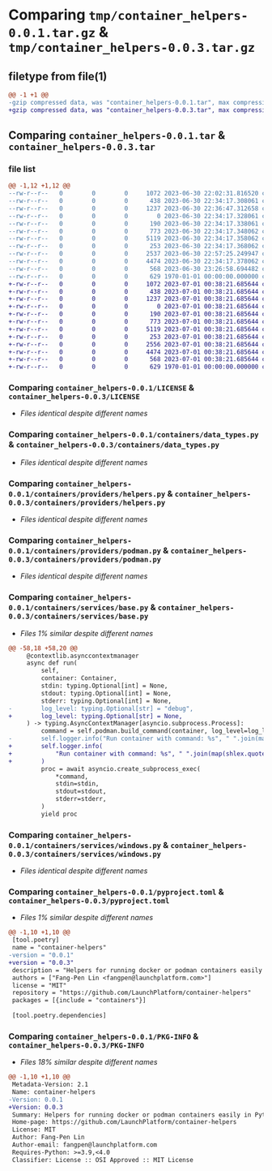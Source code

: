 # Comparing `tmp/container_helpers-0.0.1.tar.gz` & `tmp/container_helpers-0.0.3.tar.gz`

## filetype from file(1)

```diff
@@ -1 +1 @@
-gzip compressed data, was "container_helpers-0.0.1.tar", max compression
+gzip compressed data, was "container_helpers-0.0.3.tar", max compression
```

## Comparing `container_helpers-0.0.1.tar` & `container_helpers-0.0.3.tar`

### file list

```diff
@@ -1,12 +1,12 @@
--rw-r--r--   0        0        0     1072 2023-06-30 22:02:31.816520 container_helpers-0.0.1/LICENSE
--rw-r--r--   0        0        0      438 2023-06-30 22:34:17.308061 container_helpers-0.0.1/containers/__init__.py
--rw-r--r--   0        0        0     1237 2023-06-30 22:36:47.312658 container_helpers-0.0.1/containers/data_types.py
--rw-r--r--   0        0        0        0 2023-06-30 22:34:17.328061 container_helpers-0.0.1/containers/providers/__init__.py
--rw-r--r--   0        0        0      190 2023-06-30 22:34:17.338061 container_helpers-0.0.1/containers/providers/base.py
--rw-r--r--   0        0        0      773 2023-06-30 22:34:17.348062 container_helpers-0.0.1/containers/providers/helpers.py
--rw-r--r--   0        0        0     5119 2023-06-30 22:34:17.358062 container_helpers-0.0.1/containers/providers/podman.py
--rw-r--r--   0        0        0      253 2023-06-30 22:34:17.368062 container_helpers-0.0.1/containers/services/__init__.py
--rw-r--r--   0        0        0     2537 2023-06-30 22:57:25.249947 container_helpers-0.0.1/containers/services/base.py
--rw-r--r--   0        0        0     4474 2023-06-30 22:34:17.378062 container_helpers-0.0.1/containers/services/windows.py
--rw-r--r--   0        0        0      568 2023-06-30 23:26:58.694482 container_helpers-0.0.1/pyproject.toml
--rw-r--r--   0        0        0      629 1970-01-01 00:00:00.000000 container_helpers-0.0.1/PKG-INFO
+-rw-r--r--   0        0        0     1072 2023-07-01 00:38:21.685644 container_helpers-0.0.3/LICENSE
+-rw-r--r--   0        0        0      438 2023-07-01 00:38:21.685644 container_helpers-0.0.3/containers/__init__.py
+-rw-r--r--   0        0        0     1237 2023-07-01 00:38:21.685644 container_helpers-0.0.3/containers/data_types.py
+-rw-r--r--   0        0        0        0 2023-07-01 00:38:21.685644 container_helpers-0.0.3/containers/providers/__init__.py
+-rw-r--r--   0        0        0      190 2023-07-01 00:38:21.685644 container_helpers-0.0.3/containers/providers/base.py
+-rw-r--r--   0        0        0      773 2023-07-01 00:38:21.685644 container_helpers-0.0.3/containers/providers/helpers.py
+-rw-r--r--   0        0        0     5119 2023-07-01 00:38:21.685644 container_helpers-0.0.3/containers/providers/podman.py
+-rw-r--r--   0        0        0      253 2023-07-01 00:38:21.685644 container_helpers-0.0.3/containers/services/__init__.py
+-rw-r--r--   0        0        0     2556 2023-07-01 00:38:21.685644 container_helpers-0.0.3/containers/services/base.py
+-rw-r--r--   0        0        0     4474 2023-07-01 00:38:21.685644 container_helpers-0.0.3/containers/services/windows.py
+-rw-r--r--   0        0        0      568 2023-07-01 00:38:21.685644 container_helpers-0.0.3/pyproject.toml
+-rw-r--r--   0        0        0      629 1970-01-01 00:00:00.000000 container_helpers-0.0.3/PKG-INFO
```

### Comparing `container_helpers-0.0.1/LICENSE` & `container_helpers-0.0.3/LICENSE`

 * *Files identical despite different names*

### Comparing `container_helpers-0.0.1/containers/data_types.py` & `container_helpers-0.0.3/containers/data_types.py`

 * *Files identical despite different names*

### Comparing `container_helpers-0.0.1/containers/providers/helpers.py` & `container_helpers-0.0.3/containers/providers/helpers.py`

 * *Files identical despite different names*

### Comparing `container_helpers-0.0.1/containers/providers/podman.py` & `container_helpers-0.0.3/containers/providers/podman.py`

 * *Files identical despite different names*

### Comparing `container_helpers-0.0.1/containers/services/base.py` & `container_helpers-0.0.3/containers/services/base.py`

 * *Files 1% similar despite different names*

```diff
@@ -58,18 +58,20 @@
     @contextlib.asynccontextmanager
     async def run(
         self,
         container: Container,
         stdin: typing.Optional[int] = None,
         stdout: typing.Optional[int] = None,
         stderr: typing.Optional[int] = None,
-        log_level: typing.Optional[str] = "debug",
+        log_level: typing.Optional[str] = None,
     ) -> typing.AsyncContextManager[asyncio.subprocess.Process]:
         command = self.podman.build_command(container, log_level=log_level)
-        self.logger.info("Run container with command: %s", " ".join(map(shlex.quote, command)))
+        self.logger.info(
+            "Run container with command: %s", " ".join(map(shlex.quote, command))
+        )
         proc = await asyncio.create_subprocess_exec(
             *command,
             stdin=stdin,
             stdout=stdout,
             stderr=stderr,
         )
         yield proc
```

### Comparing `container_helpers-0.0.1/containers/services/windows.py` & `container_helpers-0.0.3/containers/services/windows.py`

 * *Files identical despite different names*

### Comparing `container_helpers-0.0.1/pyproject.toml` & `container_helpers-0.0.3/pyproject.toml`

 * *Files 1% similar despite different names*

```diff
@@ -1,10 +1,10 @@
 [tool.poetry]
 name = "container-helpers"
-version = "0.0.1"
+version = "0.0.3"
 description = "Helpers for running docker or podman containers easily in Python"
 authors = ["Fang-Pen Lin <fangpen@launchplatform.com>"]
 license = "MIT"
 repository = "https://github.com/LaunchPlatform/container-helpers"
 packages = [{include = "containers"}]
 
 [tool.poetry.dependencies]
```

### Comparing `container_helpers-0.0.1/PKG-INFO` & `container_helpers-0.0.3/PKG-INFO`

 * *Files 18% similar despite different names*

```diff
@@ -1,10 +1,10 @@
 Metadata-Version: 2.1
 Name: container-helpers
-Version: 0.0.1
+Version: 0.0.3
 Summary: Helpers for running docker or podman containers easily in Python
 Home-page: https://github.com/LaunchPlatform/container-helpers
 License: MIT
 Author: Fang-Pen Lin
 Author-email: fangpen@launchplatform.com
 Requires-Python: >=3.9,<4.0
 Classifier: License :: OSI Approved :: MIT License
```

